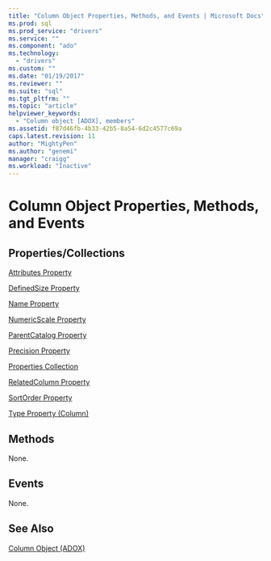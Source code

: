 ```yaml
---
title: "Column Object Properties, Methods, and Events | Microsoft Docs"
ms.prod: sql
ms.prod_service: "drivers"
ms.service: ""
ms.component: "ado"
ms.technology:
  - "drivers"
ms.custom: ""
ms.date: "01/19/2017"
ms.reviewer: ""
ms.suite: "sql"
ms.tgt_pltfrm: ""
ms.topic: "article"
helpviewer_keywords: 
  - "Column object [ADOX], members"
ms.assetid: f87d46fb-4b33-42b5-8a54-6d2c4577c69a
caps.latest.revision: 11
author: "MightyPen"
ms.author: "genemi"
manager: "craigg"
ms.workload: "Inactive"
---
```

# Column Object Properties, Methods, and Events
## Properties/Collections  
 [Attributes Property](../../../ado/reference/adox-api/attributes-property-adox.md)  
  
 [DefinedSize Property](../../../ado/reference/adox-api/definedsize-property-adox.md)  
  
 [Name Property](../../../ado/reference/adox-api/name-property-adox.md)  
  
 [NumericScale Property](../../../ado/reference/adox-api/numericscale-property-adox.md)  
  
 [ParentCatalog Property](../../../ado/reference/adox-api/parentcatalog-property-adox.md)  
  
 [Precision Property](../../../ado/reference/adox-api/precision-property-adox.md)  
  
 [Properties Collection](../../../ado/reference/ado-api/properties-collection-ado.md)  
  
 [RelatedColumn Property](../../../ado/reference/adox-api/relatedcolumn-property-adox.md)  
  
 [SortOrder Property](../../../ado/reference/adox-api/sortorder-property-adox.md)  
  
 [Type Property (Column)](../../../ado/reference/adox-api/type-property-column-adox.md)  
  
## Methods  
 None.  
  
## Events  
 None.  
  
## See Also  
 [Column Object (ADOX)](../../../ado/reference/adox-api/column-object-adox.md)
